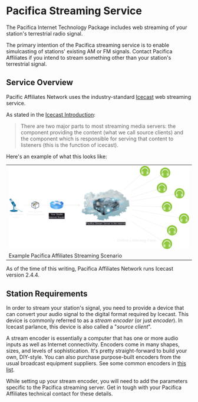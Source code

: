 <!--
---
	title: Pacifica Streaming Service
	author: David Klann <dklann@broadcasttool.com>
	date: Mon Mar 13 12:12:22 PM CDT 2023
---
-->
<!-- Create formatted output with one of these commands:
	pandoc --toc --standalone --self-contained -f markdown -t html -o index.html index.md
	pandoc --toc --standalone --self-contained -f markdown -t latex -o index.pdf index.md
-->
# Pacifica Streaming Service #

The Pacifica Internet Technology Package includes web streaming of your
station's terrestrial radio signal.

The primary intention of the Pacifica streaming service is to enable
simulcasting of stations' existing AM or FM signals. Contact Pacifica Affiliates
if you intend to stream something other than your station's terrestrial signal.

<!--toc-->

## Service Overview ##

Pacific Affiliates Network uses the industry-standard
[Icecast](https://icecast.org/) web streaming service.

As stated in the
[Icecast Introduction](https://icecast.org/docs/icecast-2.4.1/introduction.html):

> There are two major parts to most streaming media servers: the component
> providing the content (what we call source clients) and the component which
> is responsible for serving that content to listeners (this is the function
> of icecast).

Here's an example of what this looks like:

<table>
 <tr>
  <td width="100%"><img src="../images/icecast-streaming.png" /></td>
 </tr>
 <tr>
  <td>Example Pacifica Affiliates Streaming Scenario</td>
 </tr>
</table>

As of the time of this writing, Pacifica Affiliates Network runs Icecast version
2.4.4.

## Station Requirements ##

In order to stream your station's signal, you need to provide a device that can
convert your audio signal to the digital format required by Icecast. This device
is commonly referred to as a _stream encoder_ (or just _encoder_). In Icecast
parlance, this device is also called a "_source client_".

A stream encoder is essentially a computer that has one or more audio inputs as
well as Internet connectivity. Encoders come in many shapes, sizes, and levels
of sophistication. It's pretty straight-forward to build your own, DIY-style.
You can also purchase purpose-built encoders from the usual broadcast equipment
suppliers. See some common encoders in [this list](encoders.md).

While setting up your stream encoder, you will need to add the parameters
specific to the Pacifica streaming server. Get in tough with your Pacifica
Affiliates technical contact for these details.

